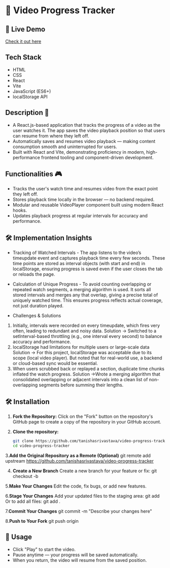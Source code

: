 # 🎥 Video Progress Tracker



## 🚀 Live Demo

[Check it out here](https://your-demo-link.com)

## **Tech Stack**
- HTML
- CSS
- React
- Vite
- JavaScript (ES6+)
- localStorage API

## **Description 📃**
- A React.js-based application that tracks the progress of a video as the user watches it. The app saves the video playback position so that users can resume from where they left off.
- Automatically saves and resumes video playback — making content consumption smooth and uninterrupted for users.
- Built with React and Vite, demonstrating proficiency in modern, high-performance frontend tooling and component-driven development.

## **Functionalities 🎮**
- Tracks the user's watch time and resumes video from the exact point they left off.
- Stores playback time locally in the browser — no backend required.
- Modular and reusable VideoPlayer component built using modern React hooks.
- Updates playback progress at regular intervals for accuracy and performance.

## **🛠 Implementation Insights**
- Tracking of Watched Intervals - The app listens to the video’s timeupdate event and captures playback time every few seconds. These time points are stored as interval objects (with start and end) in localStorage, ensuring progress is saved even if the user closes the tab or reloads the page.
- Calculation of Unique Progress - To avoid counting overlapping or repeated watch segments, a merging algorithm is used. It sorts all stored intervals and merges any that overlap, giving a precise total of uniquely watched time. This ensures progress reflects actual coverage, not just duration played.
  
-  Challenges & Solutions
1.  Initially, intervals were recorded on every timeupdate, which fires very often, leading to redundant and noisy data.
Solution -> Switched to a setInterval-based throttling (e.g., one interval every second) to balance accuracy and performance.
2.  localStorage had limitations for multiple users or large-scale data
Solution -> For this project, localStorage was acceptable due to its scope (local video player). But noted that for real-world use, a backend or cloud-based sync would be essential.
3. When users scrubbed back or replayed a section, duplicate time chunks inflated the watch progress.
Solution ->Wrote a merging algorithm that consolidated overlapping or adjacent intervals into a clean list of non-overlapping segments before summing their lengths.

## **🛠️ Installation**

1. **Fork the Repository:**
   Click on the "Fork" button on the repository's GitHub page to create a copy of the repository in your GitHub account.

2. **Clone the repository:**
   ```bash
   git clone https://github.com/tanishasrivastava/video-progress-tracker.git
   cd video-progress-tracker
3.**Add the Original Repository as a Remote (Optional)**
git remote add upstream https://github.com/tanishasrivastava/video-progress-tracker

4. **Create a New Branch**
Create a new branch for your feature or fix:
git checkout -b <your-branch-name>

5.**Make Your Changes**
Edit the code, fix bugs, or add new features.

6.**Stage Your Changes**
Add your updated files to the staging area:
  git add <filename> 
Or to add all files:
  git add .
  
7.**Commit Your Changes**
git commit -m "Describe your changes here"

8.**Push to Your Fork**
git push origin <your-branch-name>

## **🧠 Usage**

- Click "Play" to start the video.
- Pause anytime — your progress will be saved automatically.
- When you return, the video will resume from the saved position.



